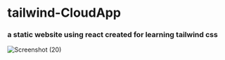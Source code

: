 # tailwind-CloudApp
### a static website using react created for learning tailwind css ###

![Screenshot (20)](https://user-images.githubusercontent.com/77377184/213881756-51cedc16-0ac1-4451-8862-133e3cec1614.png)
